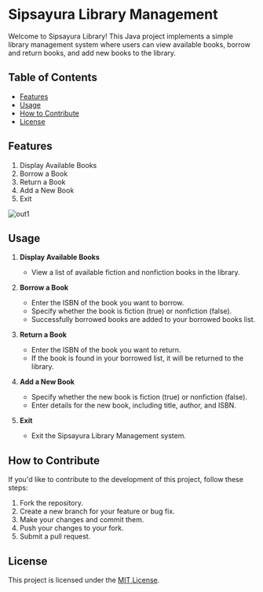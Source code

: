 # Sipsayura Library Management

Welcome to Sipsayura Library! This Java project implements a simple library management system where users can view available books, borrow and return books, and add new books to the library.

## Table of Contents
- [Features](#features)
- [Usage](#usage)
- [How to Contribute](#how-to-contribute)
- [License](#license)

## Features

1. Display Available Books
2. Borrow a Book
3. Return a Book
4. Add a New Book
5. Exit
   
![out1](https://github.com/Isuru-27/Library_Management_System/assets/139687227/85938a8e-445e-46d9-84d9-2eb79a27eb97)

## Usage

1. **Display Available Books**
   - View a list of available fiction and nonfiction books in the library.
     

2. **Borrow a Book**
   - Enter the ISBN of the book you want to borrow.
   - Specify whether the book is fiction (true) or nonfiction (false).
   - Successfully borrowed books are added to your borrowed books list.

3. **Return a Book**
   - Enter the ISBN of the book you want to return.
   - If the book is found in your borrowed list, it will be returned to the library.

4. **Add a New Book**
   - Specify whether the new book is fiction (true) or nonfiction (false).
   - Enter details for the new book, including title, author, and ISBN.

5. **Exit**
   - Exit the Sipsayura Library Management system.

## How to Contribute

If you'd like to contribute to the development of this project, follow these steps:

1. Fork the repository.
2. Create a new branch for your feature or bug fix.
3. Make your changes and commit them.
4. Push your changes to your fork.
5. Submit a pull request.

## License

This project is licensed under the [MIT License](LICENSE).

